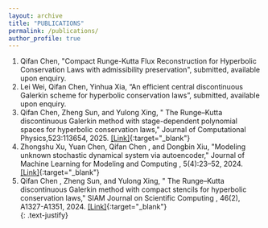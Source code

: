 ```yaml
---
layout: archive
title: "PUBLICATIONS"
permalink: /publications/
author_profile: true
---
```


1. Qifan Chen, "Compact Runge-Kutta Flux Reconstruction for Hyperbolic Conservation Laws with admissibility preservation", submitted, available upon enquiry.<br>
2. Lei Wei, Qifan Chen, Yinhua Xia, “An efficient central discontinuous Galerkin scheme for hyperbolic conservation laws”, submitted, available upon enquiry.<br>
3. Qifan Chen, Zheng Sun, and Yulong Xing, " The Runge–Kutta discontinuous Galerkin method with stage-dependent polynomial spaces for hyperbolic conservation laws,"  Journal of Computational Physics,523:113654, 2025.  [[Link]](https://www.sciencedirect.com/science/article/abs/pii/S0021999124009021){:target="_blank"}<br>
4. Zhongshu Xu, Yuan Chen,  Qifan Chen , and Dongbin Xiu, "Modeling unknown stochastic dynamical system via autoencoder," Journal of Machine Learning for Modeling and Computing ,  5(4):23–52, 2024.  [[Link]](https://www.dl.begellhouse.com/journals/558048804a15188a,7dd2ba1c3481309f,1fa59aa90d1bc10a.html){:target="_blank"}<br>
5. Qifan Chen , Zheng Sun, and Yulong Xing, " The Runge–Kutta discontinuous Galerkin method with compact stencils for hyperbolic conservation laws,"  SIAM Journal on Scientific Computing , 46(2), A1327-A1351, 2024.  [[Link]](https://epubs.siam.org/doi/abs/10.1137/23M158629X){:target="_blank"}<br>
{: .text-justify}
